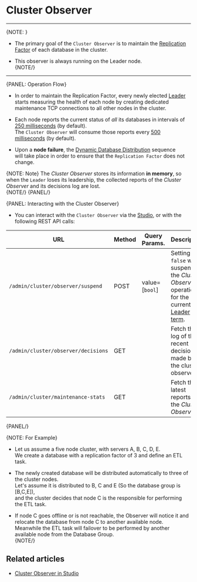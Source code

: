 # Cluster Observer
---

{NOTE: }

* The primary goal of the `Cluster Observer` is to maintain the [Replication Factor](../../../server/clustering/distribution/distributed-database#replication-factor) of each database in the cluster.  

* This observer is always running on the Leader node.  
{NOTE/}

---

{PANEL: Operation Flow}

* In order to maintain the Replication Factor, every newly elected [Leader](../../../server/clustering/rachis/cluster-topology#leader) starts measuring the health of each node 
  by creating dedicated maintenance TCP connections to all other nodes in the cluster.  

* Each node reports the current status of _all_  its databases in intervals of [250 milliseconds](../../../server/configuration/cluster-configuration#cluster.workersampleperiodinms) (by default).  
  The `Cluster Observer` will consume those reports every [500 milliseconds](../../../server/configuration/cluster-configuration#cluster.supervisorsampleperiodinms) (by default).  

* Upon a **node failure**, the [Dynamic Database Distribution](../../../server/clustering/distribution/distributed-database#dynamic-database-distribution) sequence  
  will take place in order to ensure that the `Replication Factor` does not change.  

{NOTE: Note}
The _Cluster Observer_ stores its information **in memory**, so when the `Leader` loses its leadership, the collected reports of the _Cluster Observer_ and its decisions log are lost.  
{NOTE/}
{PANEL/}

{PANEL: Interacting with the Cluster Observer}

* You can interact with the `Cluster Observer` via the [Studio](../../../studio/server/cluster/cluster-observer), 
  or with the following REST API calls:

| URL | Method | Query Params. | Description |
| - | - | - | - |
| `/admin/cluster/observer/suspend` | POST | value=[`bool`] | Setting `false` will suspend the _Cluster Observer_ operation for the current [Leader term](../../../studio/server/cluster/cluster-view#cluster-nodes-states-&-types-flow). |
| `/admin/cluster/observer/decisions` | GET | | Fetch the log of the recent decisions made by the cluster observer. |
| `/admin/cluster/maintenance-stats` | GET | | Fetch the latest reports of the _Cluster Observer_ |
{PANEL/}

{NOTE: For Example}

* Let us assume a five node cluster, with servers A, B, C, D, E.  
  We create a database with a replication factor of 3 and define an ETL task.  

* The newly created database will be distributed automatically to three of the cluster nodes.  
  Let's assume it is distributed to B, C and E (So the database group is [B,C,E]),  
  and the cluster decides that node C is the responsible for performing the ETL task.  

* If node C goes offline or is not reachable, the Observer will notice it and relocate the database from node C to another available node. 
  Meanwhile the ETL task will failover to be performed by another available node from the Database Group.  
{NOTE/}

## Related articles 

- [Cluster Observer in Studio](../../../studio/server/cluster/cluster-observer)  
